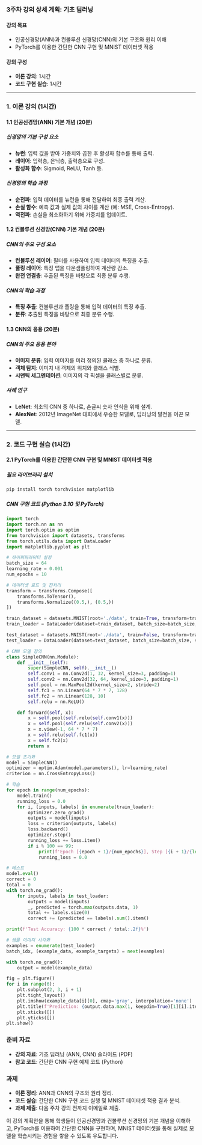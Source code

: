 ### 3주차 강의 상세 계획: 기초 딥러닝

#### 강의 목표
- 인공신경망(ANN)과 컨볼루션 신경망(CNN)의 기본 구조와 원리 이해
- PyTorch를 이용한 간단한 CNN 구현 및 MNIST 데이터셋 적용

#### 강의 구성
- **이론 강의**: 1시간
- **코드 구현 실습**: 1시간

---

### 1. 이론 강의 (1시간)

#### 1.1 인공신경망(ANN) 기본 개념 (20분)

##### 신경망의 기본 구성 요소
- **뉴런**: 입력 값을 받아 가중치와 곱한 후 활성화 함수를 통해 출력.
- **레이어**: 입력층, 은닉층, 출력층으로 구성.
- **활성화 함수**: Sigmoid, ReLU, Tanh 등.

##### 신경망의 학습 과정
- **순전파**: 입력 데이터를 뉴런을 통해 전달하여 최종 출력 계산.
- **손실 함수**: 예측 값과 실제 값의 차이를 계산 (예: MSE, Cross-Entropy).
- **역전파**: 손실을 최소화하기 위해 가중치를 업데이트.

#### 1.2 컨볼루션 신경망(CNN) 기본 개념 (20분)

##### CNN의 주요 구성 요소
- **컨볼루션 레이어**: 필터를 사용하여 입력 데이터의 특징을 추출.
- **풀링 레이어**: 특징 맵을 다운샘플링하여 계산량 감소.
- **완전 연결층**: 추출된 특징을 바탕으로 최종 분류 수행.

##### CNN의 학습 과정
- **특징 추출**: 컨볼루션과 풀링을 통해 입력 데이터의 특징 추출.
- **분류**: 추출된 특징을 바탕으로 최종 분류 수행.

#### 1.3 CNN의 응용 (20분)

##### CNN의 주요 응용 분야
- **이미지 분류**: 입력 이미지를 미리 정의된 클래스 중 하나로 분류.
- **객체 탐지**: 이미지 내 객체의 위치와 클래스 식별.
- **시맨틱 세그멘테이션**: 이미지의 각 픽셀을 클래스별로 분류.

##### 사례 연구
- **LeNet**: 최초의 CNN 중 하나로, 손글씨 숫자 인식을 위해 설계.
- **AlexNet**: 2012년 ImageNet 대회에서 우승한 모델로, 딥러닝의 발전을 이끈 모델.

---

### 2. 코드 구현 실습 (1시간)

#### 2.1 PyTorch를 이용한 간단한 CNN 구현 및 MNIST 데이터셋 적용

##### 필요 라이브러리 설치
```bash
pip install torch torchvision matplotlib
```

##### CNN 구현 코드 (Python 3.10 및 PyTorch)
```python
import torch
import torch.nn as nn
import torch.optim as optim
from torchvision import datasets, transforms
from torch.utils.data import DataLoader
import matplotlib.pyplot as plt

# 하이퍼파라미터 설정
batch_size = 64
learning_rate = 0.001
num_epochs = 10

# 데이터셋 로드 및 전처리
transform = transforms.Compose([
    transforms.ToTensor(),
    transforms.Normalize((0.5,), (0.5,))
])

train_dataset = datasets.MNIST(root='./data', train=True, transform=transform, download=True)
train_loader = DataLoader(dataset=train_dataset, batch_size=batch_size, shuffle=True)

test_dataset = datasets.MNIST(root='./data', train=False, transform=transform, download=True)
test_loader = DataLoader(dataset=test_dataset, batch_size=batch_size, shuffle=False)

# CNN 모델 정의
class SimpleCNN(nn.Module):
    def __init__(self):
        super(SimpleCNN, self).__init__()
        self.conv1 = nn.Conv2d(1, 32, kernel_size=3, padding=1)
        self.conv2 = nn.Conv2d(32, 64, kernel_size=3, padding=1)
        self.pool = nn.MaxPool2d(kernel_size=2, stride=2)
        self.fc1 = nn.Linear(64 * 7 * 7, 128)
        self.fc2 = nn.Linear(128, 10)
        self.relu = nn.ReLU()

    def forward(self, x):
        x = self.pool(self.relu(self.conv1(x)))
        x = self.pool(self.relu(self.conv2(x)))
        x = x.view(-1, 64 * 7 * 7)
        x = self.relu(self.fc1(x))
        x = self.fc2(x)
        return x

# 모델 초기화
model = SimpleCNN()
optimizer = optim.Adam(model.parameters(), lr=learning_rate)
criterion = nn.CrossEntropyLoss()

# 학습
for epoch in range(num_epochs):
    model.train()
    running_loss = 0.0
    for i, (inputs, labels) in enumerate(train_loader):
        optimizer.zero_grad()
        outputs = model(inputs)
        loss = criterion(outputs, labels)
        loss.backward()
        optimizer.step()
        running_loss += loss.item()
        if i % 100 == 99:
            print(f'Epoch [{epoch + 1}/{num_epochs}], Step [{i + 1}/{len(train_loader)}], Loss: {running_loss / 100:.4f}')
            running_loss = 0.0

# 테스트
model.eval()
correct = 0
total = 0
with torch.no_grad():
    for inputs, labels in test_loader:
        outputs = model(inputs)
        _, predicted = torch.max(outputs.data, 1)
        total += labels.size(0)
        correct += (predicted == labels).sum().item()

print(f'Test Accuracy: {100 * correct / total:.2f}%')

# 샘플 이미지 시각화
examples = enumerate(test_loader)
batch_idx, (example_data, example_targets) = next(examples)

with torch.no_grad():
    output = model(example_data)

fig = plt.figure()
for i in range(6):
    plt.subplot(2, 3, i + 1)
    plt.tight_layout()
    plt.imshow(example_data[i][0], cmap='gray', interpolation='none')
    plt.title(f'Prediction: {output.data.max(1, keepdim=True)[1][i].item()}')
    plt.xticks([])
    plt.yticks([])
plt.show()
```

### 준비 자료
- **강의 자료**: 기초 딥러닝 (ANN, CNN) 슬라이드 (PDF)
- **참고 코드**: 간단한 CNN 구현 예제 코드 (Python)

### 과제
- **이론 정리**: ANN과 CNN의 구조와 원리 정리.
- **코드 실습**: 간단한 CNN 구현 코드 실행 및 MNIST 데이터셋 적용 결과 분석.
- **과제 제출**: 다음 주차 강의 전까지 이메일로 제출.

이 강의 계획안을 통해 학생들이 인공신경망과 컨볼루션 신경망의 기본 개념을 이해하고, PyTorch를 이용하여 간단한 CNN을 구현하며, MNIST 데이터셋을 통해 실제로 모델을 학습시키는 경험을 쌓을 수 있도록 유도합니다.